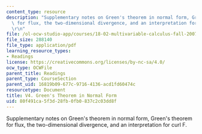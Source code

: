 ```yaml
---
content_type: resource
description: "Supplementary notes on Green's theorem in normal form, Green's theorem\
  \ for flux, the two-dimensional divergence, and an interpretation for curl F.\r\n\
  \r\n"
file: /ol-ocw-studio-app/courses/18-02-multivariable-calculus-fall-2007/80f491ca5f3d28fb0fb0837c2c03dd8f_green_theorem.pdf
file_size: 288140
file_type: application/pdf
learning_resource_types:
- Readings
license: https://creativecommons.org/licenses/by-nc-sa/4.0/
ocw_type: OCWFile
parent_title: Readings
parent_type: CourseSection
parent_uid: 16819b09-677c-9716-4136-acd1fd60474c
resourcetype: Document
title: V4. Green's Theorem in Normal Form
uid: 80f491ca-5f3d-28fb-0fb0-837c2c03dd8f
---
```

Supplementary notes on Green's theorem in normal form, Green's theorem for flux, the two-dimensional divergence, and an interpretation for curl F.

